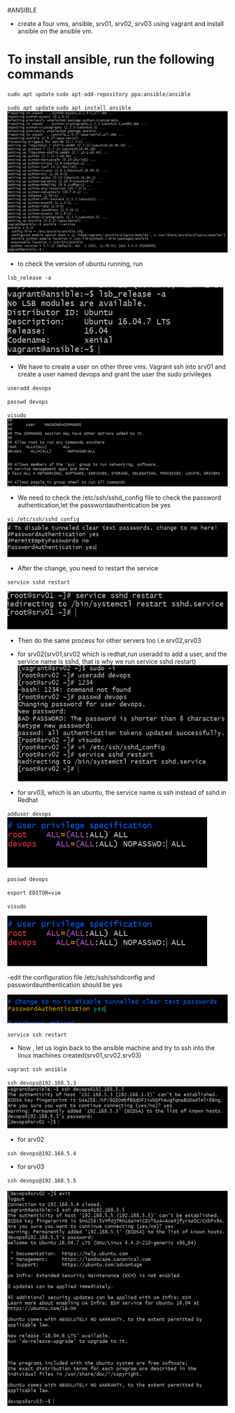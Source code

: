 #ANSIBLE

- create a four vms, ansible, srv01, srv02, srv03 using vagrant and install ansible on the ansible vm.
# To install ansible, run the following commands
`sudo apt update`
`sudo apt-add-repository ppa:ansible/ansible`

`sudo apt update`
`sudo apt install ansible`
![ansible](../Ansible/image/ansible-installed.PNG)

- to check the version of ubuntu running, run

`lsb_release -a`

![lsbl](../Ansible/image/lsbl.PNG)


- We have to create a user on other three vms. Vagrant ssh into srv01 and create a user named devops and grant the user the sudo privileges

`useradd devops`

`passwd devops`

`visudo`
![visudo](../Ansible/image/VISUDO.PNG)


- We need to check the /etc/ssh/sshd_config file to check the password authentication,let the passwordauthentication be yes

`vi /etc/ssh/sshd_config`
![password](../Ansible/image/passsword.PNG)

- After the change, you need to restart the service

`service sshd restart`

![service](../Ansible/image/service.PNG)

- Then do the same process for other servers too i.e srv02,srv03

- for srv02(srv01,srv02 which is redhat,run useradd to add a user, and the service name is sshd, that is why we run service sshd restart)
![srv02](../Ansible/image/srv02.PNG)

- for srv03, which is an ubuntu, the service name is ssh instead of sshd in Redhat 

`adduser devops`
![srv03](../Ansible/image/srv03.PNG)

`passwd devops`

`export EDITOR=vim`


`visudo`

![visudo](../Ansible/image/srv03.PNG)

-edit the configuration file /etc/ssh/sshdconfig and passwordaunthentication should be yes

![pass](../Ansible/image/srv03-pass.PNG)

`service ssh restart`

- Now , let us login back to the ansible machine and try to ssh into the linux machines created(srv01,srv02.srv03)


`vagrant ssh ansible`

`ssh devops@192.168.5.3`
![ansible](../Ansible/image/ansible-ssh-srv01.PNG)

 - for srv02

 `ssh devops@192.168.5.4`

 - for srv03

 `ssh devops@192.168.5.5`

 ![ansible-ssh](../Ansible/image/ansible-ssh-srv02.PNG) 